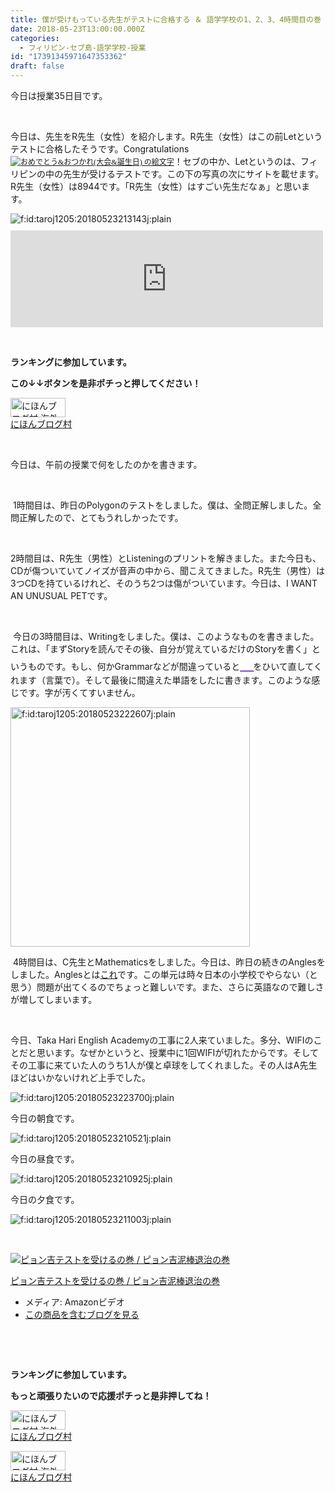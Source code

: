 ```yaml
---
title: 僕が受けもっている先生がテストに合格する ＆ 語学学校の1、2、3、4時間目の巻
date: 2018-05-23T13:00:00.000Z
categories:
  - フィリピン-セブ島-語学学校-授業
id: "17391345971647353362"
draft: false
---
```

<p>今日は授業35日目です。</p>
<p> </p>
<p>今日は、先生をR先生（女性）を紹介します。R先生（女性）はこの前Letというテストに合格したそうです。Congratulations<a href="http://emoji7.jp/052bf_732172/%E3%81%8A%E3%82%81%E3%81%A7%E3%81%A8%E3%81%86_%E3%81%8A%E3%81%A4%E3%81%8B%E3%82%8C%28%E5%A4%A7%E4%BC%9A_%E8%AA%95%E7%94%9F%E6%97%A5%29/" style="font-size: 12px; font-family: Meiryo; font-style: normal; font-variant-ligatures: normal; font-variant-caps: normal; font-weight: 400; letter-spacing: normal; orphans: 2; text-align: start; text-indent: 0px; text-transform: none; white-space: normal; widows: 2; word-spacing: 0px; -webkit-text-stroke-width: 0px;"><img style="font-size: 12px;" src="http://gazo.emoji7.jp/img/052bf_732172/%E3%81%8A%E3%82%81%E3%81%A7%E3%81%A8%E3%81%86_%E3%81%8A%E3%81%A4%E3%81%8B%E3%82%8C%28%E5%A4%A7%E4%BC%9A_%E8%AA%95%E7%94%9F%E6%97%A5%29_m.gif" alt="おめでとう&amp;おつかれ(大会&amp;誕生日) の絵文字" border="0" /></a>！セブの中か、Letというのは、フィリピンの中の先生が受けるテストです。この下の写真の次にサイトを載せます。R先生（女性）は8944です。「R先生（女性）はすごい先生だなぁ」と思います。</p>
<p><img class="hatena-fotolife" title="f:id:taroj1205:20180523213143j:plain" src="https://cdn-ak.f.st-hatena.com/images/fotolife/t/taroj1205/20180523/20180523213143.jpg" alt="f:id:taroj1205:20180523213143j:plain" /><br /><iframe class="embed-card embed-webcard" style="display: block; width: 100%; height: 155px; max-width: 500px; margin: 10px 0px;" title="D-F List of Passers Secondary: March 2018 LET Teachers Board Exam Results" src="https://hatenablog-parts.com/embed?url=https%3A%2F%2Fwww.prcboard.com%2F2018%2F03%2FD-F-List-of-Passers-Secondary-March-2018-LET-Teachers-Board-Exam-Results.html" frameborder="0" scrolling="no"></iframe><cite class="hatena-citation"></cite></p>
<p> </p>
<p><strong>ランキングに参加しています。</strong></p>
<p><strong>この↓↓ボタンを是非ポチっと押してください！</strong></p>
<p><a href="//overseas.blogmura.com/cebu/ranking.html"><img src="//overseas.blogmura.com/cebu/img/cebu88_31.gif" alt="にほんブログ村 海外生活ブログ セブ島情報へ" width="88" height="31" border="0" /></a><br /><a href="//overseas.blogmura.com/cebu/ranking.html">にほんブログ村</a></p>
<p> </p>
<p>今日は、午前の授業で何をしたのかを書きます。</p>
<p> </p>
<p> 1時間目は、昨日のPolygonのテストをしました。僕は、全問正解しました。全問正解したので、とてもうれしかったです。</p>
<p> </p>
<p>2時間目は、R先生（男性）とListeningのプリントを解きました。また今日も、CDが傷ついていてノイズが音声の中から、聞こえてきました。R先生（男性）は3つCDを持ているけれど、そのうち2つは傷がついています。今日は、I WANT AN UNUSUAL PETです。</p>
<p> </p>
<p> 今日の3時間目は、Writingをしました。僕は、このようなものを書きました。これは、「まずStoryを読んでその後、自分が覚えているだけのStoryを書く」というものです。もし、何かGrammarなどが間違っていると<span style="font-size: 150%; color: #673ab7;"><strong>＿</strong></span>をひいて直してくれます（言葉で）。そして最後に間違えた単語をしたに書きます。このような感じです。字が汚くてすいません。</p>
<p><img class="hatena-fotolife" title="f:id:taroj1205:20180523222607j:plain" src="https://cdn-ak.f.st-hatena.com/images/fotolife/t/taroj1205/20180523/20180523222607.jpg" alt="f:id:taroj1205:20180523222607j:plain" width="383" /></p>
<p> 4時間目は、C先生とMathematicsをしました。今日は、昨日の続きのAnglesをしました。Anglesとは<a href="https://ejje.weblio.jp/content/angle">これ</a>です。この単元は時々日本の小学校でやらない（と思う）問題が出てくるのでちょっと難しいです。また、さらに英語なので難しさが増してしまいます。</p>
<p> </p>
<p>今日、Taka Hari English Academyの工事に2人来ていました。多分、WIFIのことだと思います。なぜかというと、授業中に1回WIFIが切れたからです。そしてその工事に来ていた人のうち1人が僕と卓球をしてくれました。その人はA先生ほどはいかないけれど上手でした。</p>
<p><img class="hatena-fotolife" title="f:id:taroj1205:20180523223700j:plain" src="https://cdn-ak.f.st-hatena.com/images/fotolife/t/taroj1205/20180523/20180523223700.jpg" alt="f:id:taroj1205:20180523223700j:plain" /></p>
<p>今日の朝食です。</p>
<p><img class="hatena-fotolife" title="f:id:taroj1205:20180523210521j:plain" src="https://cdn-ak.f.st-hatena.com/images/fotolife/t/taroj1205/20180523/20180523210521.jpg" alt="f:id:taroj1205:20180523210521j:plain" /></p>
<p>今日の昼食です。</p>
<p><img class="hatena-fotolife" title="f:id:taroj1205:20180523210925j:plain" src="https://cdn-ak.f.st-hatena.com/images/fotolife/t/taroj1205/20180523/20180523210925.jpg" alt="f:id:taroj1205:20180523210925j:plain" /></p>
<p>今日の夕食です。</p>
<p><img class="hatena-fotolife" title="f:id:taroj1205:20180523211003j:plain" src="https://cdn-ak.f.st-hatena.com/images/fotolife/t/taroj1205/20180523/20180523211003.jpg" alt="f:id:taroj1205:20180523211003j:plain" /></p>
<p> </p>
<div class="freezed">
<div class="hatena-asin-detail"><a href="http://www.amazon.co.jp/exec/obidos/ASIN/B073R17RVJ/taroj1205-hatena-22/"><img class="hatena-asin-detail-image" title="ピョン吉テストを受けるの巻 / ピョン吉泥棒退治の巻" src="https://images-fe.ssl-images-amazon.com/images/I/51HuLVV630L._SL160_.jpg" alt="ピョン吉テストを受けるの巻 / ピョン吉泥棒退治の巻" /></a>
<div class="hatena-asin-detail-info">
<p class="hatena-asin-detail-title"><a href="http://www.amazon.co.jp/exec/obidos/ASIN/B073R17RVJ/taroj1205-hatena-22/">ピョン吉テストを受けるの巻 / ピョン吉泥棒退治の巻</a></p>
<ul>
<li><span class="hatena-asin-detail-label">メディア:</span> Amazonビデオ</li>
<li><a href="http://d.hatena.ne.jp/asin/B073R17RVJ/taroj1205-hatena-22" target="_blank">この商品を含むブログを見る</a></li>
</ul>
</div>
<div class="hatena-asin-detail-foot"> </div>
</div>
</div>
<div class="freezed">
<p> </p>
<p><strong>ランキングに参加しています。</strong></p>
<p><strong>もっと頑張りたいので応援ポチっと是非押してね！</strong></p>
<p><a href="//overseas.blogmura.com/studyabroad_parent/ranking.html"><img src="//overseas.blogmura.com/studyabroad_parent/img/studyabroad_parent88_31.gif" alt="にほんブログ村 海外生活ブログ 親子留学・ジュニア留学へ" width="88" height="31" border="0" /></a><br /><a href="//overseas.blogmura.com/studyabroad_parent/ranking.html">にほんブログ村</a></p>
<p><a href="//overseas.blogmura.com/cebu/ranking.html"><img src="//overseas.blogmura.com/cebu/img/cebu88_31.gif" alt="にほんブログ村 海外生活ブログ セブ島情報へ" width="88" height="31" border="0" /></a><br /><a href="//overseas.blogmura.com/cebu/ranking.html">にほんブログ村</a></p>
</div>
